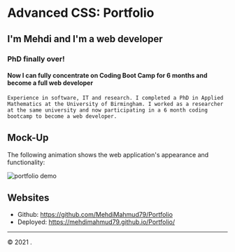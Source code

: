 # Advanced CSS: Portfolio
## I'm Mehdi and I'm a <span>web developer</span>
### PhD finally over!
#### Now I can fully concentrate on Coding Boot Camp for 6 months and become a full web developer
```
Experience in software, IT and research. I completed a PhD in Applied Mathematics at the University of Birmingham. I worked as a researcher at the same university and now participating in a 6 month coding bootcamp to become a web developer.
```


## Mock-Up

The following animation shows the web application's appearance and functionality:

![portfolio demo](./assets/screen.gif)



## Websites
* Github: https://github.com/MehdiMahmud79/Portfolio
* Deployed: https://mehdimahmud79.github.io/Portfolio/

- - -
© 2021 .



<!-- ## Acceptance Criteria 

Here are the critical requirements necessary to develop a portfolio that satisfies a typical hiring manager’s needs:

```
#GIVEN I need to sample a potential employee's previous work
WHEN I load their portfolio

#THEN I am presented with the developer's name, a recent photo or avatar, and links to sections about them, their work, and how to contact them

#WHEN I click one of the links in the navigation
THEN the UI scrolls to the corresponding section

#WHEN I click on the link to the section about their work
THEN the UI scrolls to a section with titled images of the developer's applications

WHEN I am presented with the developer's first application
THEN that application's image should be larger in size than the others

WHEN I click on the images of the applications
THEN I am taken to that deployed application

WHEN I resize the page or view the site on various screens and devices
THEN I am presented with a responsive layout that adapts to my viewport
```
-->
